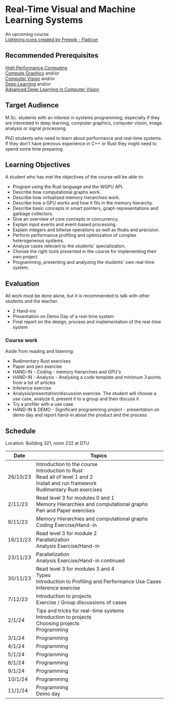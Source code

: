 # Real-Time Visual and Machine Learning Systems

An upcoming course.  
<a href="https://www.flaticon.com/free-icons/lightning" title="lightning icons">Lightning icons created by Freepik - Flaticon</a>

## Recommended Prerequisites
[High Performance Computing](https://kurser.dtu.dk/course/2023-2024/02614)  
[Compute Graphics](https://kurser.dtu.dk/course/02561) and/or  
[Computer Vision](https://kurser.dtu.dk/course/2023-2024/02504) and/or  
[Deep Learning](https://kurser.dtu.dk/course/02456) and/or  
[Advanced Deep Learning in Computer Vision](https://kurser.dtu.dk/course/2023-2024/02501)

## Target Audience

M.Sc. students with an interest in systems programming, especially if they are
interested in deep learning, computer graphics, computer vision, image analysis or signal processing.

PhD students who need to learn about performance and real-time systems. If they don't have previous
experience in C++ or Rust they might need to spend some time preparing.

## Learning Objectives

A student who has met the objectives of the course will be able to:

* Program using the Rust language and the WGPU API.
* Describe how computational graphs work.
* Describe how virtualized memory hierarchies work.
* Describe how a GPU works and how it fits in the memory hierarchy.
* Describe basic concepts in smart pointers, graph representations and garbage collectors.
* Give an overview of core concepts in concurrency.
* Explain input events and event-based processing.
* Explain integers and bitwise operations as well as floats and precision.
* Perform performance profiling and optimization of complex heterogeneous systems.
* Analyze cases relevant to the students' specialization.
* Choose the right tools presented in the course for implementing their own project.
* Programming, presenting and analyzing the students' own real-time system.

## Evaluation
All work must be done alone, but it is recommended to talk with other students and the teacher.

* 2 Hand-ins
* Presentation on Demo Day of a real-time system
* Final report on the design, process and implementation of the real-time system

### Course work
Aside from reading and listening:  

* Rudimentary Rust exercises
* Paper and pen exercise
* HAND-IN - Coding - memory hierarchies and GPU's
* HAND-IN - Analysis - Analysing a code template and minimum 3 points from a list of articles
* Inference exercise
* Analysis/presentation/discussion exercise. The student will choose a use case,
analyze it, present it to a group and then discuss it  
* Try a profiler with a use case
* HAND-IN & DEMO - Significant programming project - presentation on demo day
and report hand-in about the product and the process

## Schedule
Location: Building 321, room 232 at DTU

Date      | Topics
----------|-----------
26/10/23  | Introduction to the course <br> Introduction to Rust <br> Read all of level 1 and 2 <br> Install and run framework <br> Rudimentary Rust exercises
2/11/23 | Read level 3 for modules 0 and 1 <br> Memory Hierarchies and computational graphs <br> Pen and Paper exercises
9/11/23 | Memory Hierarchies and computational graphs <br> Coding Exercise/Hand-in
16/11/23 | Read level 3 for module 2 <br> Parallelization <br> Analysis Exercise/Hand-in
23/11/23 | Parallelization <br> Analysis Exercise/Hand-in continued
30/11/23 | Read level 3 for modules 3 and 4 <br> Types <br> Introduction to Profiling and Performance Use Cases <br> Inference exercise
7/12/23 | Introduction to projects <br> Exercise / Group discussions of cases
2/1/24 | Tips and tricks for real-time systems <br> Introduction to projects <br> Choosing projects <br> Programming  
3/1/24 | Programming
4/1/24 | Programming
5/1/24 | Programming  
8/1/24 | Programming  
9/1/24 | Programming  
10/1/24 | Programming  
11/1/24 | Programming <br> Demo day  
